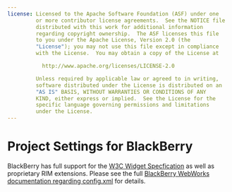 ```yaml
---
license: Licensed to the Apache Software Foundation (ASF) under one
         or more contributor license agreements.  See the NOTICE file
         distributed with this work for additional information
         regarding copyright ownership.  The ASF licenses this file
         to you under the Apache License, Version 2.0 (the
         "License"); you may not use this file except in compliance
         with the License.  You may obtain a copy of the License at

           http://www.apache.org/licenses/LICENSE-2.0

         Unless required by applicable law or agreed to in writing,
         software distributed under the License is distributed on an
         "AS IS" BASIS, WITHOUT WARRANTIES OR CONDITIONS OF ANY
         KIND, either express or implied.  See the License for the
         specific language governing permissions and limitations
         under the License.
---
```


Project Settings for BlackBerry 
===================================

BlackBerry has full support for the [W3C Widget Specfication](http://www.w3.org/TR/widgets/) as well as proprietary RIM extensions. Please see the full [BlackBerry WebWorks documentation regarding config.xml](https://developer.blackberry.com/html5/documentation/working_with_config_xml_file_1866970_11.html) for details. 
